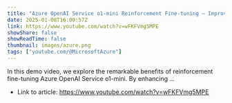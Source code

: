 ```yaml
---
title: "Azure OpenAI Service o1-mini Reinforcement Fine-tuning – Improving Precision of Medical Diagnosis"
date: 2025-01-08T16:00:57Z
link: https://www.youtube.com/watch?v=wFKFVmg5MPE
showShare: false
showReadTime: false
thumbnail: images/azure.png
tags: ["youtube.com/@MicrosoftAzure"]
---
```

In this demo video, we explore the remarkable benefits of reinforcement fine-tuning Azure OpenAI Service o1-mini. By enhancing ...

- Link to article: https://www.youtube.com/watch?v=wFKFVmg5MPE